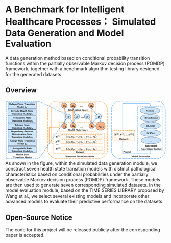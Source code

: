 # A Benchmark for Intelligent Healthcare Processes： Simulated Data Generation and Model Evaluation
A data generation method based on conditional probability transition functions within the partially observable Markov decision process (POMDP) framework, together with a benchmark algorithm testing library designed for the generated datasets.

## Overview
![](/fig/fig.png)
As shown in the figure, within the simulated data generation module, we construct seven health state transition models with distinct pathological characteristics based on conditional probabilities under the partially observable Markov decision process (POMDP) framework. These models are then used to generate seven corresponding simulated datasets. In the model evaluation module, based on the TIME SERIES LIBRARY proposed by Wang et al., we select several existing models and incorporate other advanced models to evaluate their predictive performance on the datasets. 

## Open-Source Notice
The code for this project will be released publicly after the corresponding paper is accepted.
